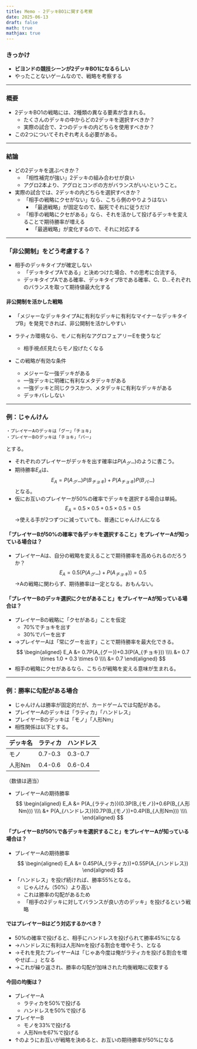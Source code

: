 ```yaml
---
title: Memo - 2デッキBO1に関する考察
date: 2025-06-13
draft: false
math: true
mathjax: true
---
```

### きっかけ
- **ビヨンドの競技シーンが2デッキBO1になるらしい**
- やったことないゲームなので、戦略を考察する
---
### 概要
- 2デッキBO1の戦略には、2種類の異なる要素が含まれる。
	- たくさんのデッキの中からどの2デッキを選択すべきか？
	- 実際の試合で、2つのデッキの内どちらを使用すべきか？
- この2つについてそれぞれ考える必要がある。
---
### 結論
- どの2デッキを選ぶべきか？
	- 「相性補完が強い」2デッキの組み合わせが良い
	- アグロ2本より、アグロとコンボの方がバランスがいいということ。
- 実際の試合では、2デッキの内どちらを選択すべきか？
	- 「相手の戦略にクセがない」なら、こちら側のやりようはない
		- 「最適戦略」が固定なので、脳死でそれに従うだけ
	- 「相手の戦略にクセがある」なら、それを活かして投げるデッキを変えることで期待勝率が増える
		- 「最適戦略」が変化するので、それに対応する
---
### 「非公開制」をどう考慮する？
- 相手のデッキタイプが確定しない
    - 「デッキタイプAである」と決めつけた場合、↑の思考に合流する,
    - デッキタイプAである確率、デッキタイプBである確率、C、D...それぞれのバランスを取って期待値最大化する
#### 非公開制を活かした戦略
- 「メジャーなデッキタイプAに有利なデッキに有利なマイナーなデッキタイプB」を発見できれば、非公開制を活かしやすい
- ラティカ環境なら、モノに有利なアグロフェアリーEを使うなど
	- 相手視点E見たらモノ投げたくなる

- この戦略が有効な条件
	- メジャーな一強デッキがある
	- 一強デッキに明確に有利なメタデッキがある
	- 一強デッキと同じクラスかつ、メタデッキに有利なデッキがある
	- デッキバレしない
---
### 例：じゃんけん
```
・プレイヤーAのデッキは「グー」「チョキ」
・プレイヤーBのデッキは「チョキ」「パー」
```
とする。
- それぞれのプレイヤーがデッキを出す確率は$P(A_{グー})$のように書こう。
- 期待勝率$E_A$は、
$$E_A = P(A_{グー})P(B_{チョキ}) + P(A_{チョキ})P(B_{パー})$$
となる。
- 仮にお互いのプレイヤーが50%の確率でデッキを選択する場合は単純。
$$E_A = 0.5 \times 0.5 + 0.5 \times 0.5 = 0.5$$
→使える手が2つずつに減っていても、普通にじゃんけんになる
#### 「プレイヤーBが50%の確率で各デッキを選択すること」をプレイヤーAが知っている場合は？
- プレイヤーAは、自分の戦略を変えることで期待勝率を高められるのだろうか？
$$E_A = 0.5(P(A_{グー})+P(A_{チョキ}))=0.5$$
→Aの戦略に関わらず、期待勝率は一定となる。おもんない。
#### 「プレイヤーBのデッキ選択にクセがあること」をプレイヤーAが知っている場合は？
- プレイヤーBの戦略に「クセがある」ことを仮定
	- 70%でチョキを出す
	- 30%でパーを出す
- →プレイヤーAは「常にグーを出す」ことで期待勝率を最大化できる。
$$
\begin{aligned}
E_A &= 0.7P(A_{グー})+0.3(P(A_{チョキ})) \\\\
&= 0.7 \times 1.0 + 0.3 \times 0 \\\\
&= 0.7
\end{aligned}
$$
- 相手の戦略にクセがあるなら、こちらが戦略を変える意味が生まれる。
---
### 例：勝率に勾配がある場合
- じゃんけんは勝率が固定的だが、カードゲームでは勾配がある。
- プレイヤーAのデッキは「ラティカ」「ハンドレス」
- プレイヤーBのデッキは「モノ」「人形Nm」
- 相性関係は以下とする。

| デッキ名 | ラティカ    | ハンドレス   |
| ---- | ------- | ------- |
| モノ   | 0.7-0.3 | 0.3-0.7 |
| 人形Nm | 0.4-0.6 | 0.6-0.4 |

（数値は適当）
- プレイヤーAの期待勝率
$$
\begin{aligned}
E_A &= P(A_{ラティカ})(0.3P(B_{モノ})+0.6P(B_{人形Nm})) \\\\
&+ P(A_{ハンドレス})(0.7P(B_{モノ})+0.4P(B_{人形Nm})) \\\\
\end{aligned}
$$
#### 「プレイヤーBが50%で各デッキを選択すること」をプレイヤーAが知っている場合は？
- プレイヤーAの期待勝率
$$
\begin{aligned}
E_A &= 0.45P(A_{ラティカ})+0.55P(A_{ハンドレス})
\end{aligned}
$$
- 「ハンドレス」を投げ続ければ、勝率55%となる。
	- じゃんけん（50%）より高い
	- これは勝率の勾配があるため
	- 「相手の2デッキに対してバランスが良い方のデッキ」を投げるという戦略
#### ではプレイヤーBはどう対応するかべき？
- 50%の確率で投げると、相手にハンドレスを投げられて勝率45%になる
- →ハンドレスに有利は人形Nmを投げる割合を増やそう、となる
- →それを見たプレイヤーAは「じゃあ今度は俺がラティカを投げる割合を増やせば…」となる
- →これが繰り返され、勝率の勾配が加味された均衡戦略に収束する

#### 今回の均衡は？
- プレイヤーA
	- ラティカを50%で投げる
	- ハンドレスを50%で投げる
- プレイヤーB
	- モノを33%で投げる
	- 人形Nmを67%で投げる
- ↑のようにお互いが戦略を決めると、お互いの期待勝率が50%になる
